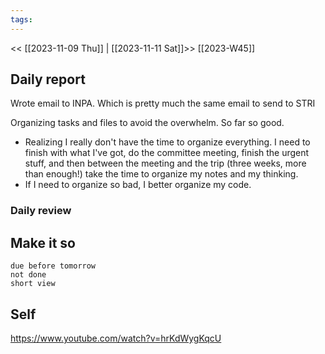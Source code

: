 ```yaml
---
tags:
---
```

<< [[2023-11-09 Thu]] | [[2023-11-11 Sat]]>>
[[2023-W45]]

## Daily report

Wrote email to INPA. Which is pretty much the same email to send to STRI

Organizing tasks and files to avoid the overwhelm. So far so good.
- Realizing I really don't have the time to organize everything. I need to finish with what I've got, do the committee meeting, finish the urgent stuff, and then between the meeting and the trip (three weeks, more than enough!) take the time to organize my notes and my thinking.
- If I need to organize so bad, I better organize my code.

### Daily review
## Make it so

```tasks
due before tomorrow
not done
short view
```

## Self

https://www.youtube.com/watch?v=hrKdWygKqcU
